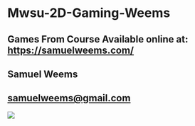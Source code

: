 # Mwsu-2D-Gaming-Weems
## Games From Course Available online at: https://samuelweems.com/
## Samuel Weems
## samuelweems@gmail.com

![](https://avatars3.githubusercontent.com/u/29212760?v=3&u=4ec710f338e133db929fd72f31c675a8e2f2b096&s=400)


